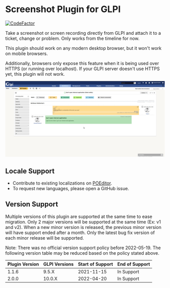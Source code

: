 # Screenshot Plugin for GLPI
[![CodeFactor](https://www.codefactor.io/repository/github/cconard96/glpi-screenshot-plugin/badge)](https://www.codefactor.io/repository/github/cconard96/glpi-screenshot-plugin)

Take a screenshot or screen recording directly from GLPI and attach it to a ticket, change or problem. Only works from the timeline for now.

This plugin should work on any modern desktop browser, but it won't work on mobile browsers.

Additionally, browsers only expose this feature when it is being used over HTTPS (or running over localhost). If your GLPI server doesn't use HTTPS yet, this plugin will not work.

![Preview](https://raw.githubusercontent.com/cconard96/glpi-screenshot-plugin/master/Screenshot%20Plugin%20Preview.gif)

## Locale Support
- Contribute to existing localizations on [POEditor](https://poeditor.com/join/project?hash=FBDufdxixj).
- To request new languages, please open a GitHub issue.

## Version Support

Multiple versions of this plugin are supported at the same time to ease migration.
Only 2 major versions will be supported at the same time (Ex: v1 and v2).
When a new minor version is released, the previous minor version will have support ended after a month.
Only the latest bug fix version of each minor release will be supported.

Note: There was no official version support policy before 2022-05-19.
The following version table may be reduced based on the policy stated above.

| Plugin Version | GLPI Versions | Start of Support | End of Support |
|----------------|---------------|------------------|----------------|
| 1.1.6          | 9.5.X         | 2021-11-15       | In Support     |
| 2.0.0          | 10.0.X        | 2022-04-20       | In Support     |
